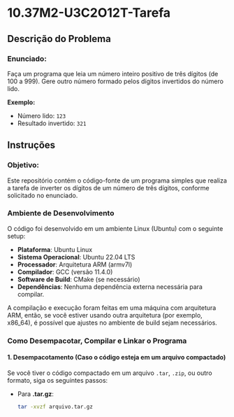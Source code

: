 # 10.37M2-U3C2O12T-Tarefa

## Descrição do Problema

### Enunciado:
Faça um programa que leia um número inteiro positivo de três dígitos (de 100 a 999). 
Gere outro número formado pelos dígitos invertidos do número lido. 

**Exemplo:**
- Número lido: `123`
- Resultado invertido: `321`

## Instruções

### Objetivo:
Este repositório contém o código-fonte de um programa simples que realiza a tarefa de inverter os dígitos de um número de três dígitos, conforme solicitado no enunciado.

### Ambiente de Desenvolvimento

O código foi desenvolvido em um ambiente Linux (Ubuntu) com o seguinte setup:

- **Plataforma**: Ubuntu Linux
- **Sistema Operacional**: Ubuntu 22.04 LTS
- **Processador**: Arquitetura ARM (armv7l)
- **Compilador**: GCC (versão 11.4.0)
- **Software de Build**: CMake (se necessário)
- **Dependências**: Nenhuma dependência externa necessária para compilar.

A compilação e execução foram feitas em uma máquina com arquitetura ARM, então, se você estiver usando outra arquitetura (por exemplo, x86_64), é possível que ajustes no ambiente de build sejam necessários.

### Como Desempacotar, Compilar e Linkar o Programa

#### 1. Desempacotamento (Caso o código esteja em um arquivo compactado)

Se você tiver o código compactado em um arquivo `.tar`, `.zip`, ou outro formato, siga os seguintes passos:

- Para **.tar.gz**:
  ```bash
  tar -xvzf arquivo.tar.gz

